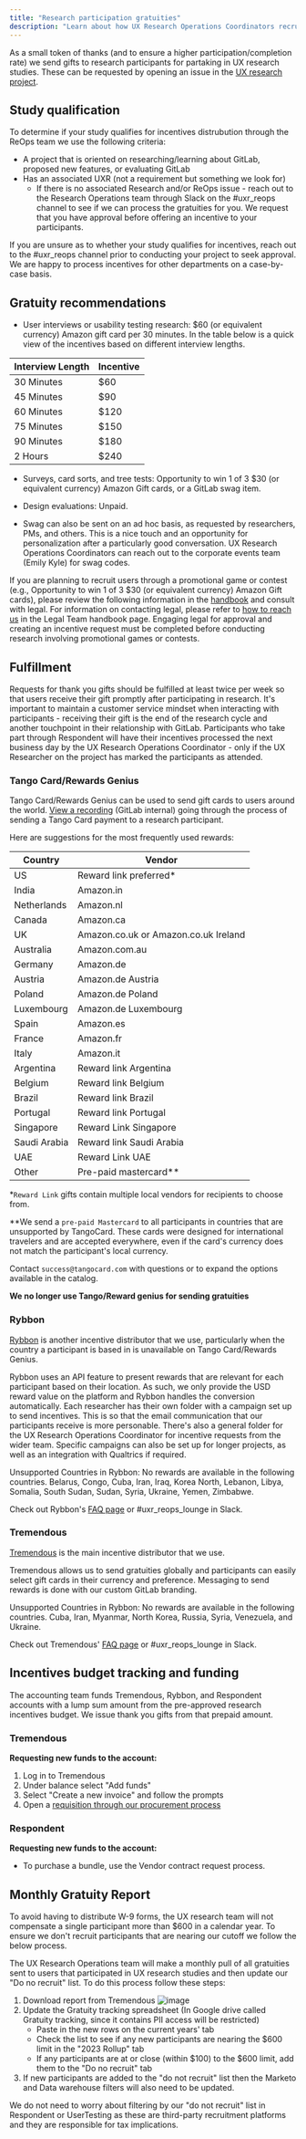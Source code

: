```yaml
---
title: "Research participation gratuities"
description: "Learn about how UX Research Operations Coordinators recruit"
---
```


As a small token of thanks (and to ensure a higher participation/completion rate) we send gifts to research participants for partaking in UX research studies. These can be requested by opening an issue in the [UX research project](https://gitlab.com/gitlab-org/ux-research/blob/master/.gitlab/issue_templates/Incentives%20request.md).

## Study qualification

To determine if your study qualifies for incentives distrubution through the ReOps team we use the following criteria:

- A project that is oriented on researching/learning about GitLab, proposed new features, or evaluating GitLab
- Has an associated UXR (not a requirement but something we look for)
  - If there is no associated Research and/or ReOps issue - reach out to the Research Operations team through Slack on the #uxr_reops channel to see if we can process the gratuities for you. We request that you have approval before offering an incentive to your participants.

If you are unsure as to whether your study qualifies for incentives, reach out to the #uxr_reops channel prior to conducting your project to seek approval. We are happy to process incentives for other departments on a case-by-case basis.

## Gratuity recommendations

- User interviews or usability testing research: $60 (or equivalent currency) Amazon gift card per 30 minutes. In the table below is a quick view of the incentives based on different interview lengths.

| Interview Length | Incentive |
| ------ | ------ |
| 30 Minutes | $60 |
| 45 Minutes | $90 |
| 60 Minutes | $120 |
| 75 Minutes | $150 |
| 90 Minutes | $180 |
| 2 Hours | $240 |

- Surveys, card sorts, and tree tests: Opportunity to win 1 of 3 $30 (or equivalent currency) Amazon Gift cards, or a GitLab swag item.

- Design evaluations: Unpaid.

- Swag can also be sent on an ad hoc basis, as requested by researchers, PMs, and others. This is a nice touch and an opportunity for personalization after a particularly good conversation. UX Research Operations Coordinators can reach out to the corporate events team (Emily Kyle) for swag codes.

If you are planning to recruit users through a promotional game or contest (e.g., Opportunity to win 1 of 3 $30 (or equivalent currency) Amazon Gift cards), please review the following information in the [handbook](/handbook/legal/ux-research-pilot/) and consult with legal. For information on contacting legal, please refer to [how to reach us](/handbook/legal/#how-to-reach-us) in the Legal Team handbook page. Engaging legal for approval and creating an incentive request must be completed before conducting research involving promotional games or contests.

## Fulfillment

Requests for thank you gifts should be fulfilled at least twice per week so that users receive their gift promptly after participating in research. It's important to maintain a customer service mindset when interacting with participants - receiving their gift is the end of the research cycle and another touchpoint in their relationship with GitLab. Participants who take part through Respondent will have their incentives processed the next business day by the UX Research Operations Coordinator - only if the UX Researcher on the project has marked the participants as attended.

### Tango Card/Rewards Genius

Tango Card/Rewards Genius can be used to send gift cards to users around the world. [View a recording](https://www.youtube.com/watch?v=sBv-84R79LU) (GitLab internal) going through the process of sending a Tango Card payment to a research participant.

Here are suggestions for the most frequently used rewards:

| Country | Vendor |
| ------ | ------ |
| US | Reward link preferred* |
| India | Amazon.in |
| Netherlands | Amazon.nl |
| Canada | Amazon.ca |
| UK | Amazon.co.uk or Amazon.co.uk Ireland |
| Australia | Amazon.com.au |
| Germany | Amazon.de |
| Austria | Amazon.de Austria |
| Poland | Amazon.de Poland |
| Luxembourg | Amazon.de Luxembourg |
| Spain | Amazon.es |
| France | Amazon.fr |
| Italy | Amazon.it |
| Argentina | Reward link Argentina |
| Belgium | Reward link Belgium |
| Brazil | Reward link Brazil |
| Portugal | Reward link Portugal |
| Singapore | Reward Link Singapore |
| Saudi Arabia | Reward link Saudi Arabia |
| UAE | Reward Link UAE |
| Other | Pre-paid mastercard** |

*`Reward Link` gifts contain multiple local vendors for recipients to choose from.

**We send a `pre-paid Mastercard` to all participants in countries that are unsupported by TangoCard. These cards were designed for international travelers and are accepted everywhere, even if the card's currency does not match the participant's local currency.

Contact `success@tangocard.com` with questions or to expand the options available in the catalog.

****We no longer use Tango/Reward genius for sending gratuities****

### Rybbon

[Rybbon](https://www.rybbon.net) is another incentive distributor that we use, particularly when the country a participant is based in is unavailable on Tango Card/Rewards Genius.

Rybbon uses an API feature to present rewards that are relevant for each participant based on their location. As such, we only provide the USD reward value on the platform and Rybbon handles the conversion automatically. Each researcher has their own folder with a campaign set up to send incentives. This is so that the email communication that our participants receive is more personable. There's also a general folder for the UX Research Operations Coordinator for incentive requests from the wider team. Specific campaigns can also be set up for longer projects, as well as an integration with Qualtrics if required.

Unsupported Countries in Rybbon: No rewards are available in the following countries.
Belarus, Congo, Cuba, Iran, Iraq, Korea North, Lebanon, Libya, Somalia, South Sudan, Sudan, Syria, Ukraine, Yemen, Zimbabwe.

Check out Rybbon's [FAQ page](https://www.rybbon.net/faqs/) or #uxr_reops_lounge in Slack.

### Tremendous

[Tremendous](https://www.tremendous.com/) is the main incentive distributor that we use.

Tremendous allows us to send gratuities globally and participants can easily select gift cards in their currency and preference. Messaging to send rewards is done with our custom GitLab branding.

Unsupported Countries in Rybbon: No rewards are available in the following countries. Cuba, Iran, Myanmar, North Korea, Russia, Syria, Venezuela, and Ukraine.

Check out Tremendous' [FAQ page](https://help.tremendous.com/en/articles/prepaid-card-faq) or #uxr_reops_lounge in Slack.

## Incentives budget tracking and funding

The accounting team funds Tremendous, Rybbon, and Respondent accounts with a lump sum amount from the pre-approved research incentives budget. We issue thank you gifts from that prepaid amount.

### Tremendous

**Requesting new funds to the account:**

1. Log in to Tremendous
1. Under balance select "Add funds"
1. Select "Create a new invoice" and follow the prompts
1. Open a [requisition through our procurement process](/handbook/finance/procurement/#step-3-create-coupa-requisition)

### Respondent

**Requesting new funds to the account:**

- To purchase a bundle, use the Vendor contract request process.

## Monthly Gratuity Report

To avoid having to distribute W-9 forms, the UX research team will not compensate a single participant more than $600 in a calendar year. To ensure we don't recruit participants that are nearing our cutoff we follow the below process.

The UX Research Operations team will make a monthly pull of all gratuities sent to users that participated in UX research studies and then update our "Do no recruit" list. To do this process follow these steps:

1. Download report from Tremendous
  ![image](tremendous.png)
1. Update the Gratuity tracking spreadsheet (In Google drive called Gratuity tracking, since it contains PII access will be restricted)
    - Paste in the new rows on the current years' tab
    - Check the list to see if any new participants are nearing the $600 limit in the "2023 Rollup" tab
    - If any participants are at or close (within $100) to the $600 limit, add them to the "Do no recruit" tab
1. If new participants are added to the "do not recruit" list then the Marketo and Data warehouse filters will also need to be updated.

We do not need to worry about filtering by our "do not recruit" list in Respondent or UserTesting as these are third-party recruitment platforms and they are responsible for tax implications.
